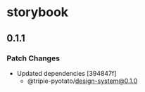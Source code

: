 # storybook

## 0.1.1

### Patch Changes

- Updated dependencies [394847f]
  - @tripie-pyotato/design-system@0.1.0
